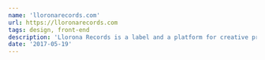```yaml
---
name: 'lloronarecords.com'
url: https://lloronarecords.com
tags: design, front-end
description: 'Llorona Records is a label and a platform for creative projects around music based in Bogotá, Colombia. Since 2007 it documents, promotes and represents unique and authentic artists.'
date: '2017-05-19'
---
```

